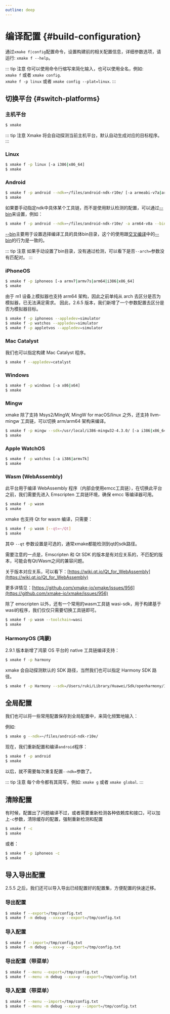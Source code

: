 ```yaml
---
outline: deep
---
```


# 编译配置 {#build-configuration}

通过`xmake f|config`配置命令，设置构建前的相关配置信息，详细参数选项，请运行: `xmake f --help`。

::: tip 注意
你可以使用命令行缩写来简化输入，也可以使用全名，例如: <br>
`xmake f` 或者 `xmake config`.<br>
`xmake f -p linux` 或者 `xmake config --plat=linux`.
:::

## 切换平台 {#switch-platforms}

### 主机平台

```sh
$ xmake
```

::: tip 注意
Xmake 将会自动探测当前主机平台，默认自动生成对应的目标程序。
:::

### Linux

```sh
$ xmake f -p linux [-a i386|x86_64]
$ xmake
```

### Android

```sh
$ xmake f -p android --ndk=~/files/android-ndk-r10e/ [-a armeabi-v7a|arm64-v8a]
$ xmake
```

如果要手动指定ndk中具体某个工具链，而不是使用默认检测的配置，可以通过[--bin](#-bin)来设置，例如：

```sh
$ xmake f -p android --ndk=~/files/android-ndk-r10e/ -a arm64-v8a --bin=~/files/android-ndk-r10e/toolchains/aarch64-linux-android-4.9/prebuilt/darwin-x86_64/bin
```

[--bin](#-bin)主要用于设置选择编译工具的具体bin目录，这个的使用跟[交叉编译](#交叉编译)中的[--bin](#-bin)的行为是一致的。

::: tip 注意
如果手动设置了bin目录，没有通过检测，可以看下是否`--arch=`参数没有匹配对。
:::

### iPhoneOS

```sh
$ xmake f -p iphoneos [-a armv7|armv7s|arm64|i386|x86_64]
$ xmake
```

由于 m1 设备上模拟器也支持 arm64 架构，因此之前单纯从 arch 去区分是否为模拟器，已无法满足需求。
因此，2.6.5 版本，我们新增了一个参数配置去区分是否为模拟器目标。

```sh
$ xmake f -p iphoneos --appledev=simulator
$ xmake f -p watchos --appledev=simulator
$ xmake f -p appletvos --appledev=simulator
```

### Mac Catalyst

我们也可以指定构建 Mac Catalyst 程序。

```sh
$ xmake f --appledev=catalyst
```

### Windows

```sh
$ xmake f -p windows [-a x86|x64]
$ xmake
```

### Mingw

xmake 除了支持 Msys2/MingW, MingW for macOS/linux 之外，还支持 llvm-mingw 工具链，可以切换 arm/arm64 架构来编译。

```sh
$ xmake f -p mingw --sdk=/usr/local/i386-mingw32-4.3.0/ [-a i386|x86_64|arm|arm64]
$ xmake
```

### Apple WatchOS

```sh
$ xmake f -p watchos [-a i386|armv7k]
$ xmake
```

### Wasm (WebAssembly)

此平台用于编译 WebAssembly 程序（内部会使用emcc工具链），在切换此平台之前，我们需要先进入 Emscripten 工具链环境，确保 emcc 等编译器可用。

```sh
$ xmake f -p wasm
$ xmake
```

xmake 也支持 Qt for wasm 编译，只需要：

```sh
$ xmake f -p wasm [--qt=~/Qt]
$ xmake
```

其中 `--qt` 参数设置是可选的，通常xmake都能检测到qt的sdk路径。


需要注意的一点是，Emscripten 和 Qt SDK 的版本是有对应关系的，不匹配的版本，可能会有Qt/Wasm之间的兼容问题。

关于版本对应关系，可以看下：[https://wiki.qt.io/Qt_for_WebAssembly](https://wiki.qt.io/Qt_for_WebAssembly)

更多详情见：[https://github.com/xmake-io/xmake/issues/956](https://github.com/xmake-io/xmake/issues/956)

除了 emscripten 以外，还有一个常用的wasm工具链 wasi-sdk，用于构建基于wasi的程序，我们仅仅只需要切换工具链即可。

```sh
$ xmake f -p wasm --toolchain=wasi
$ xmake
```

### HarmonyOS (鸿蒙)

2.9.1 版本新增了鸿蒙 OS 平台的 native 工具链编译支持：

```sh
$ xmake f -p harmony
```

xmake 会自动探测默认的 SDK 路径，当然我们也可以指定 Harmony SDK 路径。

```sh
$ xmake f -p Harmony --sdk=/Users/ruki/Library/Huawei/Sdk/openharmony/10/native
```


## 全局配置

我们也可以将一些常用配置保存到全局配置中，来简化频繁地输入：

例如:

```sh
$ xmake g --ndk=~/files/android-ndk-r10e/
```

现在，我们重新配置和编译`android`程序：

```sh
$ xmake f -p android
$ xmake
```

以后，就不需要每次重复配置`--ndk=`参数了。

::: tip 注意
每个命令都有其简写，例如: `xmake g` 或者 `xmake global`.
:::

## 清除配置

有时候，配置出了问题编译不过，或者需要重新检测各种依赖库和接口，可以加上`-c`参数，清除缓存的配置，强制重新检测和配置

```sh
$ xmake f -c
$ xmake
```

或者：

```sh
$ xmake f -p iphoneos -c
$ xmake
```

## 导入导出配置

2.5.5 之后，我们还可以导入导出已经配置好的配置集，方便配置的快速迁移。

### 导出配置

```sh
$ xmake f --export=/tmp/config.txt
$ xmake f -m debug --xxx=y --export=/tmp/config.txt
```

### 导入配置

```sh
$ xmake f --import=/tmp/config.txt
$ xmake f -m debug --xxx=y --import=/tmp/config.txt
```

### 导出配置（带菜单）

```sh
$ xmake f --menu --export=/tmp/config.txt
$ xmake f --menu -m debug --xxx=y --export=/tmp/config.txt
```


### 导入配置（带菜单）

```sh
$ xmake f --menu --import=/tmp/config.txt
$ xmake f --menu -m debug --xxx=y --import=/tmp/config.txt
```
